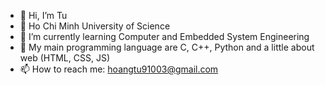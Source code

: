 - 👋 Hi, I’m Tu
- 💞️ Ho Chi Minh University of Science
- 🌱 I’m currently learning Computer and Embedded System Engineering
- 💞️ My main programming language are C, C++, Python and a little about web (HTML, CSS, JS)
- 📫 How to reach me: hoangtu91003@gmail.com

<!---
HoangTu910/HoangTu910 is a ✨ special ✨ repository because its `README.md` (this file) appears on your GitHub profile.
You can click the Preview link to take a look at your changes.
--->

